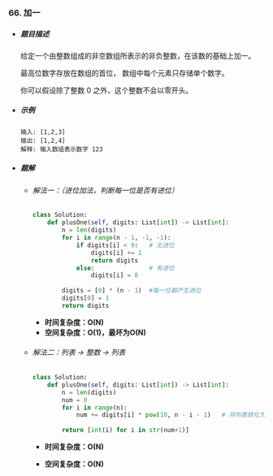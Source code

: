 ### 66. 加一

- ##### 题目描述

  给定一个由整数组成的非空数组所表示的非负整数，在该数的基础上加一。

  最高位数字存放在数组的首位， 数组中每个元素只存储单个数字。

  你可以假设除了整数 0 之外，这个整数不会以零开头。


- ##### 示例

  ```
  输入: [1,2,3]
  输出: [1,2,4]
  解释: 输入数组表示数字 123
  ```

- ##### 题解

  - ###### 解法一：（进位加法，判断每一位是否有进位）

    ```python
    class Solution:
        def plusOne(self, digits: List[int]) -> List[int]:
            n = len(digits)
            for i in range(n - 1, -1, -1):
                if digits[i] < 9:	# 无进位
                    digits[i] += 1
                    return digits
                else:				# 有进位
                    digits[i] = 0
                    
            digits = [0] * (n - 1)	#每一位都产生进位
            digits[0] = 1
            return digits
    ```

    - **时间复杂度：O(N)**
    - **空间复杂度：O(1)，最坏为O(N)**

    

  - ###### 解法二：列表 -> 整数 -> 列表

    ```python
    class Solution:
        def plusOne(self, digits: List[int]) -> List[int]:
            n = len(digits)
            num = 0
            for i in range(n):
                num += digits[i] * pow(10, n - i - 1)   # 将列表转化为整数         
            
            return [int(i) for i in str(num+1)]
    ```

    - **时间复杂度：O(N)**

    - **空间复杂度：O(N)**